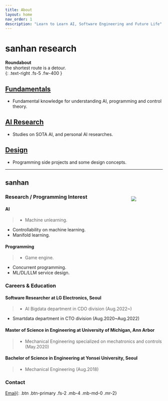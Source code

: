```yaml
---
title: About
layout: home
nav_order: 1
description: "Learn to Learn AI, Software Engineering and Future Life"
---
```


# **sanhan research**
**Roundabout**  
the shortest route is a detour.    
{: .text-right .fs-5 .fw-400 }


## [Fundamentals](https://sangdo-han.github.io/docs/fundamentals)
  - Fundamental knowledge for understanding AI, programming and control theory.

## [AI Research](https://sangdo-han.github.io/docs/research)
  - Studies on SOTA AI, and personal AI researches.

## [Design](https://sangdo-han.github.io/docs/design)
  - Programming side projects and some design concepts.


----
## sanhan   

<div style="float:right; width:20%;">
  <p>
  <img src="https://avatars.githubusercontent.com/u/40454683?v=4">
  </p>
</div>

### Research / Programming Interest
#### AI
> - Machine unlearning.
 - Controllability on machine learning.
 - Manifold learning.

#### Programming
> - Game engine.
 - Concurrent programming.
 - ML/DL/LLM service design.

### Careers & Education
#### Software Researcher at LG Electronics, Seoul   
> - AI Bigdata department in CDO division (Aug.2022~)   
 - Smartdata department in CTO division (Aug.2020~Aug.2022)   


#### Master of Science in Engineering at University of Michigan, Ann Arbor 
> - Mechanical Engineering specialized on mechatronics and controls (May.2020)    


#### Bachelor of Science in Engineering at Yonsei University, Seoul  
> - Mechanical Engineering (Aug.2018)



### Contact  
[Email](mailto:sanhan@umich.edu){: .btn .btn-primary .fs-2 .mb-4 .mb-md-0 .mr-2}